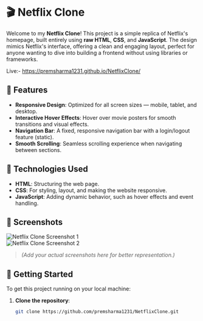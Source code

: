 # 🎬 Netflix Clone

Welcome to my **Netflix Clone**! This project is a simple replica of Netflix's homepage, built entirely using **raw HTML**, **CSS**, and **JavaScript**. The design mimics Netflix's interface, offering a clean and engaging layout, perfect for anyone wanting to dive into building a frontend without using libraries or frameworks.

Live:- https://premsharma1231.github.io/NetflixClone/

## 🌟 Features

- **Responsive Design**: Optimized for all screen sizes — mobile, tablet, and desktop.
- **Interactive Hover Effects**: Hover over movie posters for smooth transitions and visual effects.
- **Navigation Bar**: A fixed, responsive navigation bar with a login/logout feature (static).
- **Smooth Scrolling**: Seamless scrolling experience when navigating between sections.
  
## 🔧 Technologies Used

- **HTML**: Structuring the web page.
- **CSS**: For styling, layout, and making the website responsive.
- **JavaScript**: Adding dynamic behavior, such as hover effects and event handling.

## 📸 Screenshots

![Netflix Clone Screenshot 1](./screenshot1.png)  
![Netflix Clone Screenshot 2](./screenshot2.png)

> *(Add your actual screenshots here for better representation.)*

## 🚀 Getting Started

To get this project running on your local machine:

1. **Clone the repository**:
   ```bash
   git clone https://github.com/premsharma1231/NetflixClone.git

